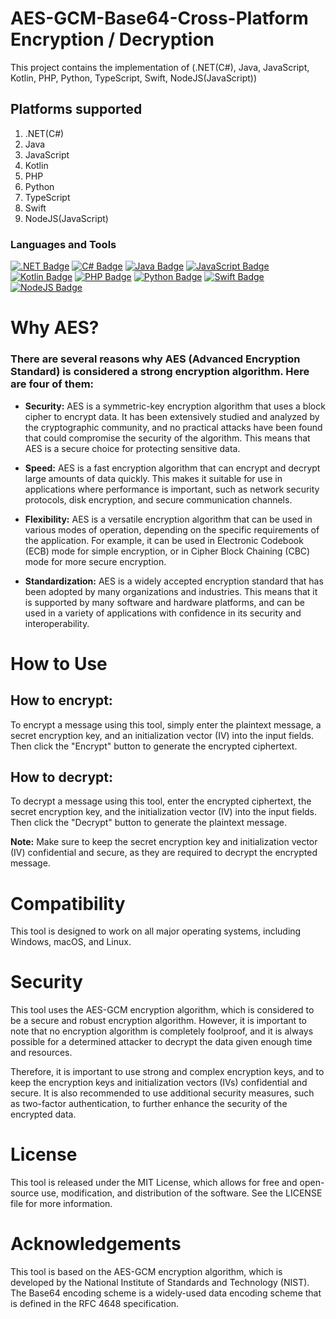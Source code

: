 # AES-GCM-Base64-Cross-Platform Encryption / Decryption

This project contains the implementation of (.NET(C#), Java, JavaScript, Kotlin, PHP, Python, TypeScript, Swift, NodeJS(JavaScript))

## Platforms supported 

1. .NET(C#)
2. Java
3. JavaScript
4. Kotlin
5. PHP
6. Python
7. TypeScript
8. Swift
9. NodeJS(JavaScript)

### Languages and Tools  

[![.NET Badge](https://img.shields.io/badge/.NET-512BD4.svg?style=for-the-badge&logo=dotnet&logoColor=white)](https://dotnet.microsoft.com/en-us/learn/dotnet/what-is-dotnet)
[![C# Badge](https://img.shields.io/badge/C%20Sharp-239120.svg?style=for-the-badge&logo=C-Sharp&logoColor=white)](https://docs.microsoft.com/en-us/dotnet/csharp/)
[![Java Badge](https://img.shields.io/badge/Java-%23ED8B00.svg?style=for-the-badge&logo=java&logoColor=white)](https://www.java.com/)
[![JavaScript Badge](https://img.shields.io/badge/JavaScript-F7DF1E.svg?style=for-the-badge&logo=JavaScript&logoColor=black)](https://www.javascript.com/)
[![Kotlin Badge](https://img.shields.io/badge/Kotlin-7F52FF.svg?style=for-the-badge&logo=Kotlin&logoColor=white)](https://kotlinlang.org/)
[![PHP Badge](https://img.shields.io/badge/PHP-777BB4.svg?style=for-the-badge&logo=PHP&logoColor=white)](https://www.php.net/)
[![Python Badge](https://img.shields.io/badge/Python-3776AB.svg?style=for-the-badge&logo=Python&logoColor=white)](https://www.python.org/)
[![Swift Badge](https://img.shields.io/badge/Swift-F05138.svg?style=for-the-badge&logo=Swift&logoColor=white)](https://swift.org/)
[![NodeJS Badge](https://img.shields.io/badge/Node.js-339933.svg?style=for-the-badge&logo=nodedotjs&logoColor=white)](https://nodejs.org/)

# Why AES?

### There are several reasons why AES (Advanced Encryption Standard) is considered a strong encryption algorithm. Here are four of them:

* **Security:** AES is a symmetric-key encryption algorithm that uses a block cipher to encrypt data. It has been extensively studied and analyzed by the cryptographic community, and no practical attacks have been found that could compromise the security of the algorithm. This means that AES is a secure choice for protecting sensitive data.

* **Speed:** AES is a fast encryption algorithm that can encrypt and decrypt large amounts of data quickly. This makes it suitable for use in applications where performance is important, such as network security protocols, disk encryption, and secure communication channels.

* **Flexibility:** AES is a versatile encryption algorithm that can be used in various modes of operation, depending on the specific requirements of the application. For example, it can be used in Electronic Codebook (ECB) mode for simple encryption, or in Cipher Block Chaining (CBC) mode for more secure encryption.

* **Standardization:** AES is a widely accepted encryption standard that has been adopted by many organizations and industries. This means that it is supported by many software and hardware platforms, and can be used in a variety of applications with confidence in its security and interoperability.

# How to Use
## How to encrypt:
To encrypt a message using this tool, simply enter the plaintext message, a secret encryption key, and an initialization vector (IV) into the input fields. Then click the "Encrypt" button to generate the encrypted ciphertext.

## How to decrypt:
To decrypt a message using this tool, enter the encrypted ciphertext, the secret encryption key, and the initialization vector (IV) into the input fields. Then click the "Decrypt" button to generate the plaintext message.

**Note:** Make sure to keep the secret encryption key and initialization vector (IV) confidential and secure, as they are required to decrypt the encrypted message.

# Compatibility
This tool is designed to work on all major operating systems, including Windows, macOS, and Linux.

# Security
This tool uses the AES-GCM encryption algorithm, which is considered to be a secure and robust encryption algorithm. However, it is important to note that no encryption algorithm is completely foolproof, and it is always possible for a determined attacker to decrypt the data given enough time and resources.

Therefore, it is important to use strong and complex encryption keys, and to keep the encryption keys and initialization vectors (IVs) confidential and secure. It is also recommended to use additional security measures, such as two-factor authentication, to further enhance the security of the encrypted data.

# License
This tool is released under the MIT License, which allows for free and open-source use, modification, and distribution of the software. See the LICENSE file for more information.

# Acknowledgements
This tool is based on the AES-GCM encryption algorithm, which is developed by the National Institute of Standards and Technology (NIST). The Base64 encoding scheme is a widely-used data encoding scheme that is defined in the RFC 4648 specification.

